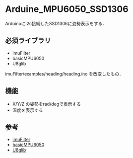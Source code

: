 # Arduine_MPU6050_SSD1306

Arduinoにi2c接続したSSD1306に姿勢表示をする．

## 必須ライブラリ

* imuFilter
* basicMPU6050
* U8glib

imuFilter/examples/heading/heading.ino を改変したもの．

## 機能
- X/Y/Z の姿勢をrad/degで表示する
- 温度を表示する

## 参考

- [imuFilter](https://github.com/RCmags/imuFilter)
- [basicMPU6050](https://github.com/RCmags/basicMPU6050)
- [U8glib](https://github.com/olikraus/u8glib)
